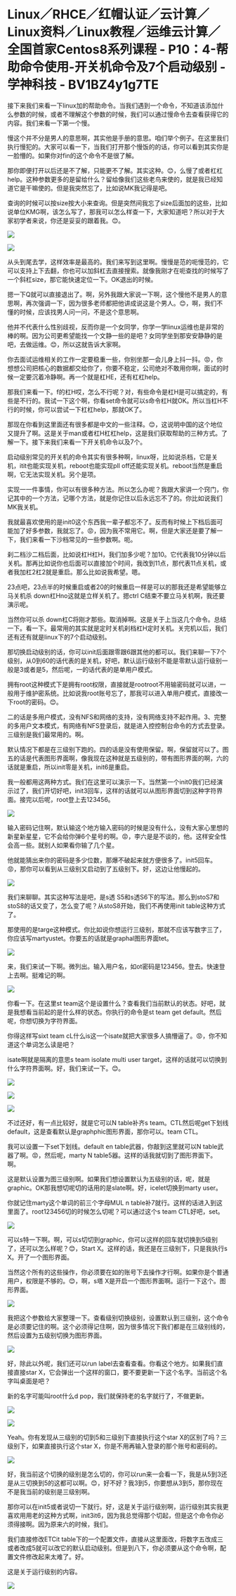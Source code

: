 # Linux／RHCE／红帽认证／云计算／Linux资料／Linux教程／运维云计算／全国首家Centos8系列课程 - P10：4-帮助命令使用-开关机命令及7个启动级别 - 学神科技 - BV1BZ4y1g7TE

接下来我们来看一下linux加的帮助命令。当我们遇到一个命令，不知道该添加什么参数的时候，或者不理解这个参数的时候，我们可以通过慢命令去查看获得它的内容。我们来看一下第一个慢。

慢这个并不分是男人的意思啊，其实他是手册的意思。咱们举个例子。在这里我们执行慢犯的。大家可以看一下，当我们打开那个慢饭的的话，你可以看到其实你是一脸懵的。如果你对fin的这个命令不是很了解。

那你即便打开以后还是不了解，只能更不了解。其实这种。😊，么慢了或者杠杠help。这种参数更多的是留给什么？留给像我们这些老鸟来使的，就是我已经知道它是干嘛使的。但是我突然忘了，比如说MK我记得是吧。

查询的时候可以按size按大小来查询。但是突然间我忘了size后面加的这些，比如说单位KMG啊，该怎么写了，那我可以怎么样查一下，大家知道吧？所以对于大家初学者来说，你还是妥妥的跟着我。😊。



![](img/e229ab6a122dfa1b5777baa765be04c9_1.png)

![](img/e229ab6a122dfa1b5777baa765be04c9_2.png)

从头到尾去学，这样效率是最高的。我们来写到这里啊。慢慢是范的呃慢范的，它可以支持上下去翻，你也可以加斜杠去直接搜索。就像我刚才在呃查找的时候写了一个斜杠size，那它能快速定位一下。OK退出的时候。

摁一下Q就可以直接退出了。啊，另外我跟大家说一下啊，这个慢他不是男人的意思啊，再次强调一下，因为很多老师都把他讲成说这是个男人。😊，啊，我们不懂的时候，应该找男人问一问，不是这个意思啊。

他并不代表什么性别歧视，反而你是一个女同学，你学一学linux运维也是非常的棒的啊。因为公司更希望能找一个文静一些的是吧？女同学坐到那安安静静的是吧，去做运维。😊，所以这就告诉大家啊。

你去面试运维相关的工作一定要稳重一些，你别坐那一会儿身上抖一抖。😡，你想想公司把核心的数据都交给你了，你要不稳定，公司绝对不敢用你啊，面试的时候一定要沉着冷静啊。再一个就是杠HE，还有杠杠help。

那我们来看一下。f的杠H哎，怎么不行呢？对，有些命令是杠H是可以搞定的，有些是不行的。我试一下这个啊，你看set命令就可以s命令杠H就OK。所以当杠H不行的时候，你可以尝试一下杠杠help，那就OK了。

那现在你看到这里面还有很多都是中文的一些注释。😊，这说明中国的这个地位又提升了啊。这是关于man或者杠H杠杠help，这是我们获取帮助的三种方式。了解一下。接下来我们来看一下开关机命令以及7个。

启动级别常见的开关机的命令其实有很多种啊，linux呀，比如说杀档，它是关机，itit也能实现关机，reboot也能实现pll off还能实现关机。reboot当然是重启啊，它无法实现关机。另个是项。

实现一一件事情，你可以有很多种方法。所以怎么办呢？我跟大家讲一个窍门，你记其中的一个方法，记哪个方法，就是你记住以后永远忘不了的。你比如说我们MK我关机。

我就最喜欢使用的是init0这个东西我一辈子都忘不了。反而有时候上下档后面可能加了好多参数，我就忘了。😡，因为我不常用它。啊，但是大家还是要了解一下，我们来看一下沙档常见的一些参数啊。呃。

刹二档沙二档后面，比如说杠H杠H，我们加多少呢？加10。它代表我10分钟以后关机。那再比如说你也后面可以直接加个时间，我改到11点，那代表11点关机，或者我加杠2杠2就是重启。那么比如说我希望。嗯。

23点吧，23点半的时候重启或者20的时候重启一样是可以的那我还是希望能够立马关机杀 down杠Hno这就是立样关机了。摁ctrl C结束不要立马关机啊，我还要演示呢。

当然你可以杀 down杠C将刚才那些。取消掉啊。这是关于上当这几个命令。总结一下。看一下。最常用的其实就是定时关机刹档杠H定时关机。关完机以后，我们还有还有就是linux下的7个启动级别。

那切换启动级别的话，你可以init后面跟零跟6跟其他的都可以。我们来聊一下7个级别，从0到60的话代表的是关机，好吧，默认运行级别不能是零默认运行级别一般是3或者是5，然后呢，一的话代表的是单用户模式。

拥有root这种模式下是拥有root权限，直接就是rootroot不用输密码就可以进，一般用于维护密系统。比如说我root账号忘了，那我可以进入单用户模式，直接改一下root的密码。😊。

二的话是多用户模式，没有NFS和网络的支持，没有网络支持不起作用。3、完整的多用户文本模式，有网络有NFS登录后，就是进入控控制台命令的方式去登录。三级别是我们最常用的。啊。

默认情况下都是在三级别下跑的。四的话是没有使用保留。啊，保留就可以了。图五的话是代表图形界面啊，像我现在这种就是五级别的，带有图形界面的啊，六的话就是重启，所以init零是关机，init6是重启。

我一般都用这两种方式。我们在这里可以演示一下。当然第一个init0我们已经演示过了，我们开切好吧，init3回车，这样的话就可以从图形界面切到这种字符界面。接完以后呢，root登上去123456。



![](img/e229ab6a122dfa1b5777baa765be04c9_4.png)

输入密码记住啊，默认输这个地方输入密码的时候是没有什么，没有大家心里想的新星新星星，它不会给你弹6个星号的啊。😡，李六是是不谈的，他。这样安全性会高一些。就别人如果看你输了几个星。

他就能猜出来你的密码是多少位数，那爆不破起来就方便很多了。init5回车。😡，那你可以看到从三级别又启动到了五级别下。好，这边让他慢起的。



![](img/e229ab6a122dfa1b5777baa765be04c9_6.png)

我们来聊聊。其实这种写法是吧，是s透 S5和s透S6下的写法。那么到stoS7和stoS8的话又变了，怎么变了呢？从stoS8开始，我们不再使用init table这种方式了。

那使用的是targe这种模式。你比如说你想运行三级别，那就不应该写数字三了，你应该写martyustet。你要五的话就是graphal图形界面tet。



![](img/e229ab6a122dfa1b5777baa765be04c9_8.png)

来，我们来试一下啊。微列出。输入用户名，如ot密码是123456。登去。快速登上去啊。挺难记的啊。

![](img/e229ab6a122dfa1b5777baa765be04c9_10.png)

你看一下。在这里st team这个是设置什么？查看我们当前默认的状态。好吧，就是我想看当前起的是什么样的状态。你执行的命令是st team get default。然后呢，你想切换为字符界面。

你得这样写sixt team cL什么is这一个isate就把大家很多人搞懵逼了。😡，你不知道这个单词怎么读是吧？

isate啊就是隔离的意思s team isolate multi user target，这样的话就可以切换到什么字符界面啊。好，我们来试一下。😊。



![](img/e229ab6a122dfa1b5777baa765be04c9_12.png)

![](img/e229ab6a122dfa1b5777baa765be04c9_13.png)

![](img/e229ab6a122dfa1b5777baa765be04c9_14.png)

不过还好，有一点比较好，就是它可以N table补齐s team。CTL然后呢get下划线default，这是查看默认是graphphic图形界面，那你可以。team CTL。

我可以设置一下set下划线。default en table武器，你敲到这里就可以N table武器了啊。😡，然后呢，marty N table5器。这样的话我就切到了图形界面下。啊。

这是默认设置为图三级别啊。如果我们想设置默认为五级别的话，呢，就是graphic。OK那我想切呢切的话用的是slate啊。好，icelet切换到marty user。

你就记住marty这个单词的前三个字母MUL n table补7就行。这样的话进入到这里面了。root123456切的时候怎么切呢？可以通过这个s team CTL好吧，set。



![](img/e229ab6a122dfa1b5777baa765be04c9_16.png)

可以s特一下啊。啊，可以s切切到graphic，你可以这样的回车就切换到5级别了，还可以怎么样呢？😊，Start X。这样的话，我还是在三级别下，只是我执行s X。开了一个图形界面。

当然这个所有的这些操作，你必须要在如的账号下去操作才行啊。如果你是个普通用户，权限是不够的。😊，啊，s塔 X是开启一个图形界面啊。运行一下这个。图形界面。



![](img/e229ab6a122dfa1b5777baa765be04c9_18.png)

我把这个参数给大家整理一下。查看级别切换级别，设置默认到三级别，这个命令是必须要记住的啊。这个必须得记住啊，因为很多情况下我们都是在三级别线的，然后设置为五级别切换为图形界面。



![](img/e229ab6a122dfa1b5777baa765be04c9_20.png)

好，除此以外呢，我们还可以run label去查看查看。你看这个地方。如果我们直接直接star X，它会弹出一个这样的窗口，要不要更新一下这个名字。当前这个名字叫桌面是吧？

新的名字可能叫root什么d pop，我们就保持老的名字就行了，不做更新。

![](img/e229ab6a122dfa1b5777baa765be04c9_22.png)

![](img/e229ab6a122dfa1b5777baa765be04c9_23.png)

Yeah。你有发现从三级别的切到5和三级别下直接执行这个star X的区别了吗？三级别下，如果直接执行这个star X，你是不用再输入登录的那个账号和密码的。



![](img/e229ab6a122dfa1b5777baa765be04c9_25.png)

好，我当前这个切换的级别是怎么切的，你可以run来一会看一下，我是从5到3还是从三切换到5的这都可以啊。😊，好不好？我3到5，你要想从3到5，那你现在不是我当前的级别是三级别啊。

那你可以在init5或者说切一下就行。好，这是关于运行级别啊，运行级别其实我更喜欢用用老的这种方式啊，init3it6，因为我总觉得那个切起，但是这个命令你必须得接啊。因为原来六的时候，我们。

我们直接修改ETCit table下的一个配置文件，直接从这里面改，将数字五改成三或者改成5就可以改它的默认启动级别。但是到八下，你必须要从这个命令啊，配置文件修改起来太难了。好。

这是关于运行级别的内容。

![](img/e229ab6a122dfa1b5777baa765be04c9_27.png)